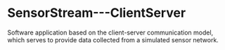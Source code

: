 # SensorStream---ClientServer
Software application based on the client-server communication model, which serves to provide data collected from a simulated sensor network.
